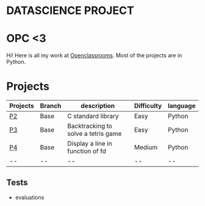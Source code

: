 # DATASCIENCE PROJECT

# OPC <3

Hi! Here is all my work at [Openclassrooms](https://openclassrooms.com/fr/). Most of the projects are in Python.

# Projects

| Projects | Branch | description | Difficulty | language | 
|--|--|--|--|--|
| [P2](https://github.com/SmadjaPaul/DATASCIENCE-PROJECT/tree/master/OPC_P2) | Base | C standard library | Easy | Python | 
| [P3](https://github.com/SmadjaPaul/DATASCIENCE-PROJECT/tree/master/OPC_P3) | Base |Backtracking to solve a tetris game | Easy | Python | 
| [P4](https://github.com/SmadjaPaul/DATASCIENCE-PROJECT/tree/master/OPC_P4) | Base | Display a line in function of fd | Medium | Python | 
|--|--|--|--|--|--|

## Tests
- evaluations
